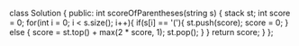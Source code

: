class Solution {
public:
int scoreOfParentheses(string s) {
stack<int> st;
int score = 0;
for(int i = 0; i < s.size(); i++){
if(s[i] == '('){
st.push(score);
score = 0;
}
else {
score = st.top() + max(2 * score, 1);
st.pop();
}
}
return score;
}
};